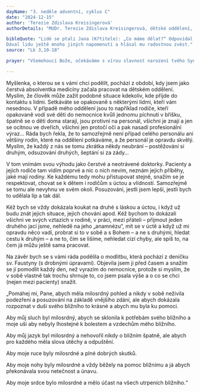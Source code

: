 ```yaml
---
dayName: "3. neděle adventní, cyklus C"
date: "2024-12-15"
author: 'Terezie Zdislava Kreisingerová'
authorDetails: "MUDr. Terezie Zdislava Kreisingerová, dětské oddělení, Městská nemocnice Čáslav"

bibleQuote: "Lidé se ptali Jana (Křtitele): „Co máme dělat?“ Odpovídal jim: „Kdo má dvoje šaty, ať se rozdělí s tím, kdo nemá žádné. A kdo má něco k jídlu, ať jedná stejně.“ Přišli také celníci, aby se dali pokřtít, a ptali se ho: „Mistře, co máme dělat?“ On jim odpověděl: „Nevybírejte víc, než je stanoveno.“ I vojáci se ho ptali: „A co máme dělat my?“ Odpověděl jim: „Na nikom se nedopouštějte násilí, nikoho nevydírejte, buďte spokojeni se svým žoldem.“ Lid byl plný očekávání a všichni uvažovali o tom, zdali Jan není Mesiášem. Jan jim všem na to říkal: „Já vás křtím vodou. Přichází však mocnější než já; jemu nejsem hoden ani rozvázat řemínek u opánků. On vás bude křtít Duchem Svatým a ohněm. V ruce má lopatu, aby pročistil (obilí) na svém mlatě a pšenici uložil na sýpce; plevy však bude pálit ohněm neuhasitelným.“
Dával lidu ještě mnoho jiných napomenutí a hlásal mu radostnou zvěst."
source: "Lk 3,10-18"

prayer: "Všemohoucí Bože, očekáváme s vírou slavnost narození tvého Syna a prosíme tě: dej nám svou milost, abychom se mohli radovat z naší spásy a vděčně tě chválit. Skrze tvého Syna…"

---
```


Myšlenka, o kterou se s vámi chci podělit, pochází z období, kdy jsem jako čerstvá absolventka medicíny začala pracovat na dětském oddělení. Myslím, že člověk může zažít podobné situace kdekoliv, kde přijde do kontaktu s lidmi. Setkáváte se opakovaně s některými lidmi, kteří vám nesednou. V případě mého oddělení jsou to například rodiče, kteří opakovaně vodí své děti do nemocnice kvůli jednomu píchnutí v bříšku, špatně se o děti doma starají, jsou protivní na personál, všichni je znají a jen se ocitnou ve dveřích, všichni jen protočí oči a pak nasadí profesionální výraz… Ráda bych řekla, že to samozřejmě není případ celého personálu ani většiny rodin, které na oddělení potkáváme, a že personál je opravdu skvělý. Myslím, že každý z nás se tomu zkrátka někdy neubrání – postěžování si druhým, odsuzování druhých, šeptání si za zády…

V tom vnímám svou výhodu jako čerstvé a neotrávené doktorky. Pacienty a jejich rodiče tam vidím poprvé a nic o nich nevím, neznám jejich příběhy, jaké mají rodiny. Ke každému tedy mohu přistupovat stejně, snažím se je respektovat, chovat se k dětem i rodičům s úctou a vlídností. Samozřejmě se tomu ale nevyhnu ve svém okolí. Posuzování, jestli jsem lepší, jestli bych to udělala líp a tak dál.
 
Kéž bych se vždy dokázala koukat na druhé s láskou a úctou, i když už budu znát jejich situace, jejich chování apod. Kéž bychom to dokázali všichni ve svých vztazích v rodině, v práci, mezi přáteli – přijmout jeden druhého jací jsme, nehledě na jeho „anamnézu“, mít se v úctě a když už mi opravdu něco vadí, probrat si to v sobě a s Bohem – a ne s druhými, hledat cestu k druhým – a ne to, čím se lišíme, nehledat cizí chyby, ale spíš to, na čem já můžu ještě sama pracovat.

Na závěr bych se s vámi ráda podělila o modlitbu, která pochází z deníčku sv. Faustyny (s drobnými úpravami). Objevila jsem ji před časem a snažím se jí pomodlit každý den, než vyrazím do nemocnice, protože si myslím, že v sobě vlastně tak trochu shrnuje to, co jsem psala výše a o co se chci (nejen mezi pacienty) snažit.

„Pomáhej mi, Pane, abych měla milosrdný pohled a nikdy v sobě neživila podezření a posuzování na základě vnějšího zdání, ale abych dokázala rozpoznat v duši svého bližního to krásné a abych mu byla ku pomoci.

Aby můj sluch byl milosrdný, abych se sklonila k potřebám svého bližního a moje uši aby nebyly lhostejné k bolestem a vzdechům mého bližního.

Aby můj jazyk byl milosrdný a nehovořil nikdy o bližním špatně, ale abych pro každého měla slova útěchy a odpuštění.

Aby moje ruce byly milosrdné a plné dobrých skutků.

Aby moje nohy byly milosrdné a vždy běžely na pomoc bližnímu a já abych překonávala svou netečnost a únavu.
 
Aby moje srdce bylo milosrdné a mělo účast na všech utrpeních bližního.“

